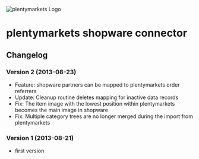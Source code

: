 ![plentymarkets Logo](http://www.plentymarkets.eu/layout/pm/images/logo/plentymarkets-logo.jpg)
# plentymarkets shopware connector
## Changelog

### Version 2 (2013-08-23)
* Feature: shopware partners can be mapped to plentymarkets order referrers
* Update: Cleanup routine deletes mapping for inactive data records
* Fix: The item image with the lowest position within plentymarkets becomes the main image in shopware
* Fix: Multiple category trees are no longer merged during the import from plentymarkets

### Version 1 (2013-08-21)
* first version